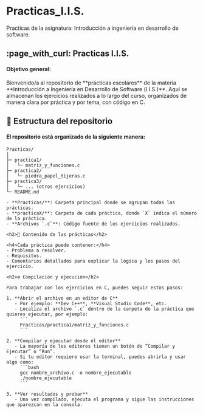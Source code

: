 # Practicas_I.I.S.
Practicas de la asignatura: Introducción a ingeniería en desarrollo de software.

<h2>:page_with_curl: Practicas I.I.S.</h2>

<h4>Objetivo general:</h4>
Bienvenido/a al repositorio de **prácticas escolares** de la materia **Introducción a Ingeniería en Desarrollo de Software (I.I.S.)**. Aquí se almacenan los ejercicios realizados a lo largo del curso, organizados de manera clara por práctica y por tema, con código en C.

<h2>📂 Estructura del repositorio</h2>

<h4>El repositorio está organizado de la siguiente manera:</h4>

```text
Practicas/
│
├─ practica1/
│   └─ matriz_y_funciones.c
├─ practica2/
│   └─ piedra_papel_tijeras.c
├─ practica3/
│   └─ ... (otros ejercicios)
└─ README.md

- **Practicas/**: Carpeta principal donde se agrupan todas las prácticas.
- **practicaX/**: Carpeta de cada práctica, donde `X` indica el número de la práctica.
- **Archivos `.c`**: Código fuente de los ejercicios realizados.

<h2>📝 Contenido de las prácticas</h2>

<h4>Cada práctica puede contener:</h4>
- Problema a resolver.
- Requisitos.
- Comentarios detallados para explicar la lógica y los pasos del ejercicio.

<h2>⚙️ Compilación y ejecución</h2>

Para trabajar con los ejercicios en C, puedes seguir estos pasos:

1. **Abrir el archivo en un editor de C**  
   - Por ejemplo: **Dev C++**, **Visual Studio Code**, etc.  
   - Localiza el archivo `.c` dentro de la carpeta de la práctica que quieres ejecutar, por ejemplo:  
     ```
     Practicas/practica1/matriz_y_funciones.c
     ```

2. **Compilar y ejecutar desde el editor**  
   - La mayoría de los editores tienen un botón de “Compilar y Ejecutar” o “Run”.  
   - Si tu editor requiere usar la terminal, puedes abrirla y usar algo como:
     ```bash
     gcc nombre_archivo.c -o nombre_ejecutable
     ./nombre_ejecutable
     ```

3. **Ver resultados y probar**  
   - Una vez compilado, ejecuta el programa y sigue las instrucciones que aparezcan en la consola. 